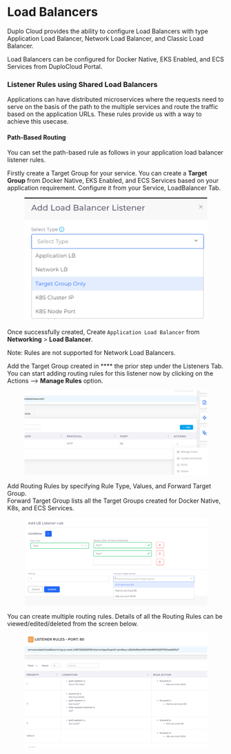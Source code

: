 # Load Balancers

Duplo Cloud provides the ability to configure Load Balancers with type Application Load Balancer, Network Load Balancer, and Classic Load Balancer.

Load Balancers can be configured for Docker Native, EKS Enabled, and ECS Services from DuploCloud Portal.

### Listener Rules using Shared Load Balancers

Applications can have distributed microservices where the requests need to serve on the basis of the path to the multiple services and route the traffic based on the application URLs. These rules provide us with a way to achieve this usecase.

#### Path-Based Routing <a href="#2d32" id="2d32"></a>

You can set the path-based rule as follows in your application load balancer listener rules.

Firstly create a Target Group for your service. You can create a **Target Group** from Docker Native, EKS Enabled, and ECS Services based on your application requirement.  Configure it from your Service, LoadBalancer Tab.

<figure><img src="../../.gitbook/assets/image (79).png" alt=""><figcaption></figcaption></figure>

Once successfully created, Create  `Application Load Balancer` from **Networking** > **Load Balancer**.&#x20;

Note: Rules are not supported for Network Load Balancers.

Add the Target Group created in **** the prior step under the Listeners Tab. You can start adding routing rules for this listener now by clicking on the Actions --> **Manage Rules** option.

<figure><img src="../../.gitbook/assets/image (78).png" alt=""><figcaption></figcaption></figure>

Add Routing Rules by specifying Rule Type, Values, and Forward Target Group.\
Forward Target Group lists all the Target Groups created for Docker Native, K8s, and ECS Services.

<figure><img src="../../.gitbook/assets/image (37).png" alt=""><figcaption></figcaption></figure>

You can create multiple routing rules. Details of all the Routing Rules can be viewed/edited/deleted from the screen below.

<figure><img src="../../.gitbook/assets/image (22) (2).png" alt=""><figcaption></figcaption></figure>

